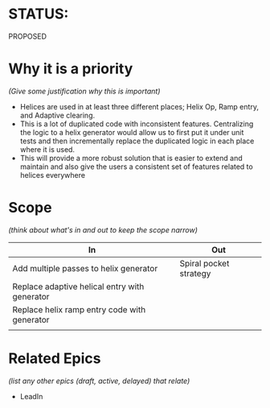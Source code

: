 # STATUS: 
PROPOSED

# Why it is a priority

*(Give some justification why this is important)*
- Helices are used in at least three different places; Helix Op, Ramp entry, and Adaptive clearing.  
- This is a lot of duplicated code with inconsistent features. Centralizing the logic to a helix generator would allow us to first put it under unit tests and then incrementally replace the duplicated logic in each place where it is used. 
- This will provide a more robust solution that is easier to extend and maintain and also give the users a consistent set of features related to helices everywhere
# Scope

*(think about what's in and out to keep the scope narrow)*

| In                                            | Out                    |
| --------------------------------------------- | ---------------------- |
| Add multiple passes to helix generator        | Spiral pocket strategy |
| Replace adaptive helical entry with generator |                        |
| Replace helix ramp entry code with generator  |                        |
|                                               |                        |

# Related Epics
*(list any other epics (draft, active, delayed) that relate)*
- LeadIn


